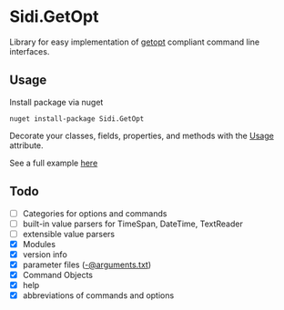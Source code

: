# Sidi.GetOpt

Library for easy implementation of [getopt](https://www.gnu.org/software/libc/manual/html_node/Argument-Syntax.html#Argument-Syntax) compliant command line interfaces.

## Usage

Install package via nuget
````
nuget install-package Sidi.GetOpt
````

Decorate your classes, fields, properties, and methods with the [Usage](Sidi.GetOpt/Usage.cs) attribute.

See a full example [here](example/Program.cs)

## Todo
- [ ] Categories for options and commands
- [ ] built-in value parsers for TimeSpan, DateTime, TextReader
- [ ] extensible value parsers
- [x] Modules
- [x] version info
- [x] parameter files (-@arguments.txt)
- [x] Command Objects
- [x] help
- [x] abbreviations of commands and options
